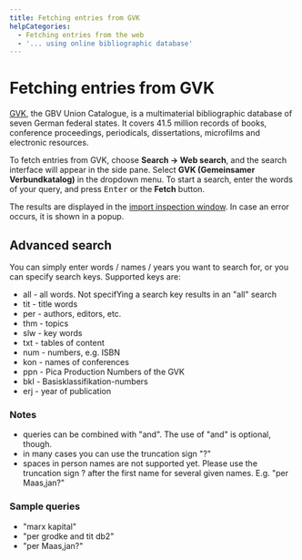 ```yaml
---
title: Fetching entries from GVK
helpCategories:
  - Fetching entries from the web
  - '... using online bibliographic database'
---
```

# Fetching entries from GVK

[GVK](https://gso.gbv.de), the GBV Union Catalogue, is a multimaterial bibliographic database of seven German federal states. It covers 41.5 million records of books, conference proceedings, periodicals, dissertations, microfilms and electronic resources.

To fetch entries from GVK, choose **Search → Web search**, and the search interface will appear in the side pane. Select **GVK (Gemeinsamer Verbundkatalog)** in the dropdown menu. To start a search, enter the words of your query, and press <kbd>Enter</kbd> or the **Fetch** button.

The results are displayed in the [import inspection window](ImportInspectionDialog). In case an error occurs, it is shown in a popup.

## Advanced search

You can simply enter words / names / years you want to search for, or you can specify search keys. Supported keys are:

- all - all words. Not specifYing a search key results in an "all" search
- tit - title words
- per - authors, editors, etc.
- thm - topics
- slw - key words
- txt - tables of content
- num - numbers, e.g. ISBN
- kon - names of conferences
- ppn - Pica Production Numbers of the GVK
- bkl - Basisklassifikation-numbers
- erj - year of publication

### Notes

- queries can be combined with "and". The use of "and" is optional, though.
- in many cases you can use the truncation sign "?"
- spaces in person names are not supported yet. Please use the truncation sign ? after the first name for several given names. E.g. "per Maas,jan?"

### Sample queries

- "marx kapital"
- "per grodke and tit db2"
- "per Maas,jan?"